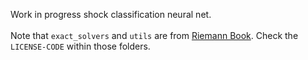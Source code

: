 Work in progress shock classification neural net.\
\
Note that `exact_solvers` and `utils` are from [Riemann Book](https://github.com/clawpack/riemann_book). Check the `LICENSE-CODE` within those folders.
